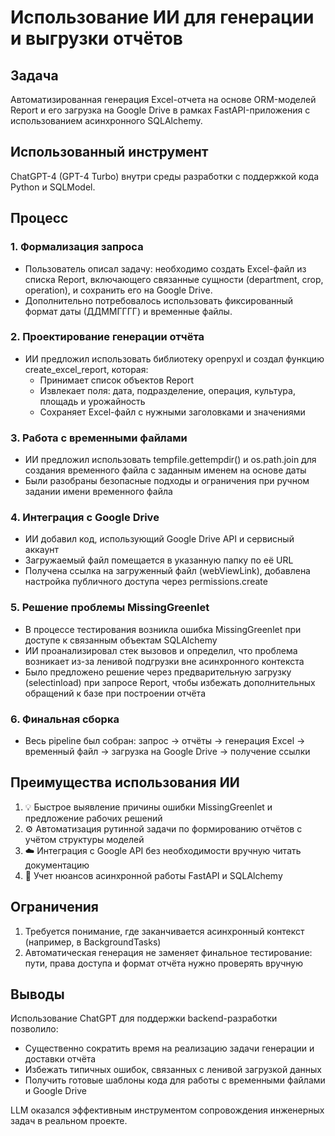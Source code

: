 # Использование ИИ для генерации и выгрузки отчётов

## Задача
Автоматизированная генерация Excel-отчета на основе ORM-моделей Report и его загрузка на Google Drive в рамках FastAPI-приложения с использованием асинхронного SQLAlchemy.

## Использованный инструмент
ChatGPT-4 (GPT-4 Turbo) внутри среды разработки с поддержкой кода Python и SQLModel.

## Процесс

### 1. Формализация запроса
- Пользователь описал задачу: необходимо создать Excel-файл из списка Report, включающего связанные сущности (department, crop, operation), и сохранить его на Google Drive.
- Дополнительно потребовалось использовать фиксированный формат даты (ДДММГГГГ) и временные файлы.

### 2. Проектирование генерации отчёта
- ИИ предложил использовать библиотеку openpyxl и создал функцию create_excel_report, которая:
  - Принимает список объектов Report
  - Извлекает поля: дата, подразделение, операция, культура, площадь и урожайность
  - Сохраняет Excel-файл с нужными заголовками и значениями

### 3. Работа с временными файлами
- ИИ предложил использовать tempfile.gettempdir() и os.path.join для создания временного файла с заданным именем на основе даты
- Были разобраны безопасные подходы и ограничения при ручном задании имени временного файла

### 4. Интеграция с Google Drive
- ИИ добавил код, использующий Google Drive API и сервисный аккаунт
- Загружаемый файл помещается в указанную папку по её URL
- Получена ссылка на загруженный файл (webViewLink), добавлена настройка публичного доступа через permissions.create

### 5. Решение проблемы MissingGreenlet
- В процессе тестирования возникла ошибка MissingGreenlet при доступе к связанным объектам SQLAlchemy
- ИИ проанализировал стек вызовов и определил, что проблема возникает из-за ленивой подгрузки вне асинхронного контекста
- Было предложено решение через предварительную загрузку (selectinload) при запросе Report, чтобы избежать дополнительных обращений к базе при построении отчёта

### 6. Финальная сборка
- Весь pipeline был собран: запрос → отчёты → генерация Excel → временный файл → загрузка на Google Drive → получение ссылки

## Преимущества использования ИИ

1. 💡 Быстрое выявление причины ошибки MissingGreenlet и предложение рабочих решений
2. ⚙️ Автоматизация рутинной задачи по формированию отчётов с учётом структуры моделей
3. ☁️ Интеграция с Google API без необходимости вручную читать документацию
4. 🧠 Учет нюансов асинхронной работы FastAPI и SQLAlchemy

## Ограничения

1. Требуется понимание, где заканчивается асинхронный контекст (например, в BackgroundTasks)
2. Автоматическая генерация не заменяет финальное тестирование: пути, права доступа и формат отчёта нужно проверять вручную

## Выводы

Использование ChatGPT для поддержки backend-разработки позволило:
- Существенно сократить время на реализацию задачи генерации и доставки отчёта
- Избежать типичных ошибок, связанных с ленивой загрузкой данных
- Получить готовые шаблоны кода для работы с временными файлами и Google Drive

LLM оказался эффективным инструментом сопровождения инженерных задач в реальном проекте.